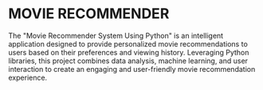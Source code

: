 # MOVIE RECOMMENDER
The "Movie Recommender System Using Python" is an intelligent application designed to provide personalized movie recommendations to users based on their preferences and viewing history. Leveraging Python libraries, this project combines data analysis, machine learning, and user interaction to create an engaging and user-friendly movie recommendation experience.
